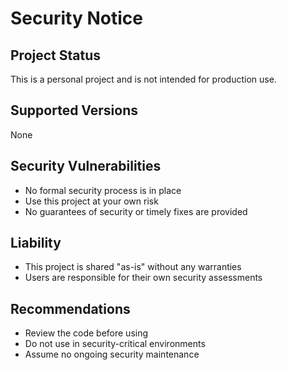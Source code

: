 # Security Notice

## Project Status

This is a personal project and is not intended for production use.

## Supported Versions

None

## Security Vulnerabilities

- No formal security process is in place
- Use this project at your own risk
- No guarantees of security or timely fixes are provided

## Liability

- This project is shared "as-is" without any warranties
- Users are responsible for their own security assessments

## Recommendations

- Review the code before using
- Do not use in security-critical environments
- Assume no ongoing security maintenance
